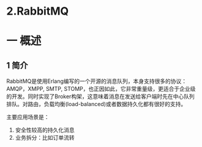 # 2.RabbitMQ

# 一 概述
## 1 简介
RabbitMQ是使用Erlang编写的一个开源的消息队列，本身支持很多的协议：AMQP，XMPP, SMTP, STOMP，也正因如此，它非常重量级，更适合于企业级的开发。同时实现了Broker构架，这意味着消息在发送给客户端时先在中心队列排队。对路由，负载均衡(load-balanced)或者数据持久化都有很好的支持。

主要应用场景是：
1. 安全性较高的持久化消息
2. 业务拆分：比如订单流转
